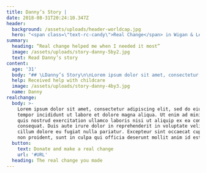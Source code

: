 ```yaml
---
title: Danny’s Story |
date: 2018-08-31T20:24:10.347Z
header:
  background: /assets/uploads/header-worldcap.jpg
  hero: "<span class=\"text-rc-candy\">Real Change</span> in Wigan & Leigh **\LDanny’s Story**"
summary:
  heading: “Real change helped me when I needed it most”
  image: /assets/uploads/story-danny-5by2.jpg
  text: Read Danny’s story
content:
  age: '31'
  body: "## \LDanny’s Story\n\nLorem ipsum dolor sit amet, consectetur adipiscing elit, sed do eiusmod tempor incididunt ut labore et dolore magna aliqua. Ut enim ad minim veniam, quis nostrud exercitation ullamco laboris nisi ut aliquip ex ea commodo consequat. Duis aute irure dolor in reprehenderit in voluptate velit esse cillum dolore eu fugiat nulla pariatur. Excepteur sint occaecat cupidatat non proident, sunt in culpa qui officia deserunt mollit anim id est laborum.\n\n> “Lorem ipsum dolor sit amet, consectetur adipiscing elit, sed do eiusmod tempor incididunt ut labore et dolore magna aliqua.”"
  help: Received help with childcare
  image: /assets/uploads/story-danny-4by3.jpg
  name: Danny
realchange:
  body: >-
    Lorem ipsum dolor sit amet, consectetur adipiscing elit, sed do eiusmod
    tempor incididunt ut labore et dolore magna aliqua. Ut enim ad minim veniam,
    quis nostrud exercitation ullamco laboris nisi ut aliquip ex ea commodo
    consequat. Duis aute irure dolor in reprehenderit in voluptate velit esse
    cillum dolore eu fugiat nulla pariatur. Excepteur sint occaecat cupidatat
    non proident, sunt in culpa qui officia deserunt mollit anim id est laborum.
  button:
    text: Donate and make a real change
    url: '#URL'
  heading: The real change you made
---
```


